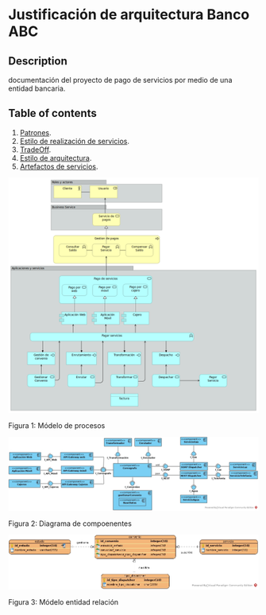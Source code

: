 # Justificación de arquitectura Banco ABC

## Description

documentación del proyecto de pago de servicios por medio de una entidad bancaria.

## Table of contents <a name="table-of-contents-main"></a>
1. [Patrones][a-description].
2. [Estilo de realización de servicios][vp-description].
3. [TradeOff][vp-description].
4. [Estilo de arquitectura][vp-description].
5. [Artefactos de servicios][vp-description].

![alt text][fig1]

Figura 1: Módelo de procesos

![alt text][fig2]

Figura 2: Diagrama de compoenentes

![alt text][fig3]

Figura 3: Módelo entidad relación 

[a-description]: /wiki/Pagina-1
[vp-description]: /wiki/Pagina-1

[fig1]: /img/DP_Servicios.png "Módelo de procesos"
[fig2]: /img/COMPD_Servicios.jpg "Diagrama de compoenentes"
[fig3]: /img/mer.jpg "Módelo entidad relación"